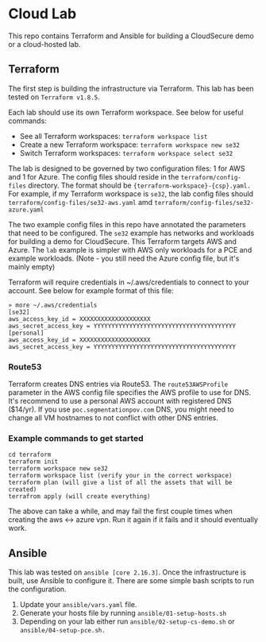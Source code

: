 # Cloud Lab
This repo contains Terraform and Ansible for building a CloudSecure demo or a cloud-hosted lab.

## Terraform
The first step is building the infrastructure via Terraform. This lab has been tested on `Terraform v1.8.5`.

Each lab should use its own Terraform workspace. See below for useful commands:
- See all Terraform workspaces: `terraform workspace list`
- Create a new Terraform workspace: `terraform workspace new se32`
- Switch Terraform workspaces: `terraform workspace select se32`

The lab is designed to be governed by two configuration files: 1 for AWS and 1 for Azure. The config files should reside in the `terraform/config-files` directory. The format should be `{terraform-workspace}-{csp}.yaml.` For example, if my Terraform workspace is `se32`, the lab config files should `terraform/config-files/se32-aws.yaml` amd `terraform/config-files/se32-azure.yaml`

The two example config files in this repo have annotated the parameters that need to be configured. The `se32` example has networks and workloads for building a demo for CloudSecure. This Terraform targets AWS and Azure. The `lab` example is simpler with AWS only workloads for a PCE and example workloads. (Note - you still need the Azure config file, but it's mainly empty)

Terraform will require credentials in ~/.aws/credentials to connect to your account. See below for example format of this file:
```
» more ~/.aws/credentials  
[se32]  
aws_access_key_id = XXXXXXXXXXXXXXXXXXXX  
aws_secret_access_key = YYYYYYYYYYYYYYYYYYYYYYYYYYYYYYYYYYYYYYYY  
[personal]  
aws_access_key_id = XXXXXXXXXXXXXXXXXXXX  
aws_secret_access_key = YYYYYYYYYYYYYYYYYYYYYYYYYYYYYYYYYYYYYYYY
```

### Route53
Terraform creates DNS entries via Route53. The `route53AWSProfile` parameter in the AWS config file specifies the AWS profile to use for DNS. It's recommend to use a personal AWS account with registered DNS ($14/yr). If you use `poc.segmentationpov.com` DNS, you might need to change all VM hostnames to not conflict with other DNS entries.

### Example commands to get started
```
cd terraform  
terraform init  
terraform workspace new se32
terraform workspace list (verify your in the correct workspace)  
terraform plan (will give a list of all the assets that will be created)  
terrafrom apply (will create everything)
```

The above can take a while, and may fail the first couple times when creating the aws <-> azure vpn.
Run it again if it fails and it should eventually work.


## Ansible
This lab was tested on `ansible [core 2.16.3]`.
Once the infrastructure is built, use Ansible to configure it. There are some simple bash scripts to run the configuration.

1. Update your `ansible/vars.yaml` file.
2. Generate your hosts file by running `ansible/01-setup-hosts.sh`
3. Depending on your lab either run `ansible/02-setup-cs-demo.sh` or `ansible/04-setup-pce.sh.`
